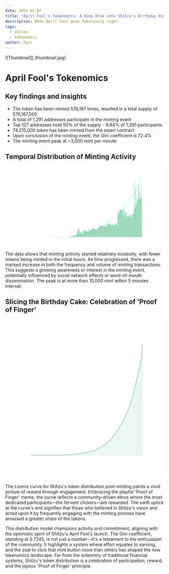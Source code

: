 ```yaml
---
date: 2024-02-07
title: "April Fool's Tokenomics: A Deep Dive into Shitzu's Birthday Minting Fiesta"
description: When April Fool gone fabulously right
tags:
  - shitzu
  - tokenomics
author: Pysr
---
```

![Thumbnail][./thumbnail.jpg]

# April Fool's Tokenomics

## Key findings and insights

- The token has been minted 576,167 times, resulted in a total supply of 576,167,000
- A total of 1,291 addresses participate in the minting event
- Top 127 addresses hold 50% of the supply - 9.84% of 1,291 participants
- 74,215,000 token has been minted from the smart contract
- Upon conclusion of the minting event, the Gini coefficient is 72.4%
- The minting event peak at ~3,000 mint per minute

## Temporal Distribution of Minting Activity

![Temporal Distribution 5 minutes bin](minting.png)

The data shows that minting activity started relatively modestly, with fewer tokens being minted in the initial hours. As time progressed, there was a marked increase in both the frequency and volume of minting transactions. This suggests a growing awareness or interest in the minting event, potentially influenced by social network effects or word-of-mouth dissemination. The peak is at more than 10,000 mint within 5 minutes interval. 

## Slicing the Birthday Cake: Celebration of 'Proof of Finger'

![Lorenz Curve After Mint ended](lorenz.png)

The Lorenz curve for Shitzu's token distribution post-minting paints a vivid picture of reward through engagement. Embracing the playful 'Proof of Finger' meme, the curve reflects a community-driven ethos where the most dedicated participants—the fervent clickers—are rewarded. The swift uptick at the curve's end signifies that those who believed in Shitzu's vision and acted upon it by frequently engaging with the minting process have amassed a greater share of the tokens.

This distribution model champions activity and commitment, aligning with the optimistic spirit of Shitzu's April Fool's launch. The Gini coefficient, standing at 0.7245, is not just a number—it's a testament to the enthusiasm of the community. It highlights a system where effort equates to earning, and the zeal to click that mint button more than others has shaped the new tokenomics landscape. Far from the solemnity of traditional financial systems, Shitzu's token distribution is a celebration of participation, reward, and the joyous 'Proof of Finger' principle.

